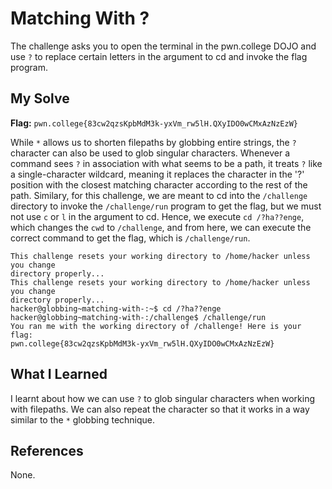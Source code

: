 # Matching With ?
The challenge asks you to open the terminal in the pwn.college DOJO and use `?` to replace certain letters in the argument to cd and invoke the flag program.

## My Solve
**Flag:** `pwn.college{83cw2qzsKpbMdM3k-yxVm_rw5lH.QXyIDO0wCMxAzNzEzW}`

While `*` allows us to shorten filepaths by globbing entire strings, the `?` character can also be used to glob singular characters. Whenever a command sees `?` in association with what seems to be a path, it treats `?` like a single-character wildcard, meaning it replaces the character in the '?' position with the closest matching character according to the rest of the path. Similary, for this challenge, we are meant to cd into the `/challenge` directory to invoke the `/challenge/run` program to get the flag, but we must not use `c` or `l` in the argument to cd. Hence, we execute `cd /?ha??enge`, which changes the `cwd` to `/challenge`, and from here, we can execute the correct command to get the flag, which is `/challenge/run`.


```
This challenge resets your working directory to /home/hacker unless you change 
directory properly...
This challenge resets your working directory to /home/hacker unless you change 
directory properly...
hacker@globbing~matching-with-:~$ cd /?ha??enge
hacker@globbing~matching-with-:/challenge$ /challenge/run
You ran me with the working directory of /challenge! Here is your flag:
pwn.college{83cw2qzsKpbMdM3k-yxVm_rw5lH.QXyIDO0wCMxAzNzEzW}
```


## What I Learned
I learnt about how we can use `?` to glob singular characters when working with filepaths. We can also repeat the character so that it works in a way similar to the `*` globbing technique.

## References
None.